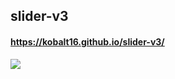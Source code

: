 ## slider-v3
#### https://kobalt16.github.io/slider-v3/
[![](https://github.com/kobalt16/slider-v3/blob/main/prv.gif)](https://kobalt16.github.io/slider-v3/)

